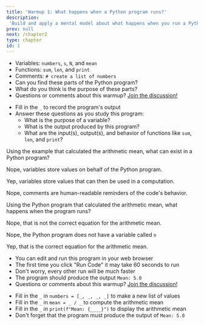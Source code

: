 ```yaml
---
title: 'Warmup 1: What happens when a Python program runs?'
description:
 'Build and apply a mental model about what happens when you run a Python program'
prev: null
next: /chapter2
type: chapter
id: 1
---
```


<exercise id="1" title="What are Some Parts of Python Program?">

- Variables: `numbers`, `s`, `N`, and `mean`
- Functions: `sum`, `len`, and `print`
- Comments: `# create a list of numbers`
- Can you find these parts of the Python program?
- What do you think is the purpose of these parts?
- Questions or comments about this warmup? <a href = "https://github.com/gkapfham/www.warmups.dev/discussions">Join the discussion!</a>

<codeblock id="01_01">

- Fill in the `_` to record the program's output
- Answer these questions as you study this program:
  - What is the purpose of a variable?
  - What is the output produced by this program?
  - What are the input(s), output(s), and behavior of functions like `sum`,
  `len`, and `print`?

</codeblock>

</exercise>

<exercise id="2" title="Check: Parts of a Python program">

Using the example that calculated the arithmetic mean, what can exist in a Python program?

<choice>

<opt text="Variables that provide a non-executable reminder of the code's behavior">

Nope, variables store values on behalf of the Python program.

</opt>

<opt text="Variables that store values used for the Python program's computation" correct="true">

Yep, variables store values that can then be used in a computation.

</opt>

<opt text="Comments with values that the Python program displays in its output">

Nope, comments are human-readable reminders of the code's behavior.

</opt>
</choice>

</exercise>

<exercise id="3" title="What Happens When a Python Program Runs?" type="slides">

<slides source="chapter1_notionalmachine">
</slides>

</exercise>

<exercise id="4" title="Check: Running a Python Program">

Using the Python program that calculated the arithmetic mean, what happens when the program runs?

<choice>

<opt text="It calculates the arithmetic mean by running <code>N / s</code> and storing it in <code>mean</code>">

Nope, that is not the correct equation for the arithmetic mean.

</opt>

<opt text="It calculates the arithmetic by running <code>s \ n</code> and storing it in <code>mean</code>">

Nope, the Python program does not have a variable called `n`

</opt>

<opt text="It calculates the arithmetic by running <code>s / N</code> and storing it in <code>mean</code>" correct="true">

Yep, that is the correct equation for the arithmetic mean.

</opt>

</choice>

</exercise>

<exercise id="5" title="Modifying a Python Program">

- You can edit and run this program in your web browser
- The first time you click "Run Code" it may take 60 seconds to run
- Don't worry, every other run will be much faster
- The program should produce the output `Mean: 5.0`
- Questions or comments about this warmup? <a href = "https://github.com/gkapfham/www.warmups.dev/discussions">Join the discussion!</a>

<codeblock id="01_05">

- Fill in the `_` in `numbers = [_, _, _, _]` to make a new list of values
- Fill in the `_` in `mean = _ / _` to compute the arithmetic mean
- Fill in the `_` in `print(f"Mean: {____}")` to display the arithmetic mean
- Don't forget that the program must produce the output of `Mean: 5.0`

</codeblock>

</exercise>

